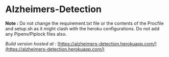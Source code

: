 # Alzheimers-Detection

**Note :**
Do not change the requirement.txt file or the contents of the Procfile and setup.sh as it might clash with the heroku configurations. Do not add any Pipenv/Piplock files also.

_Build version hosted at :_ [https://alzheimers-detection.herokuapp.com/](https://alzheimers-detection.herokuapp.com/)